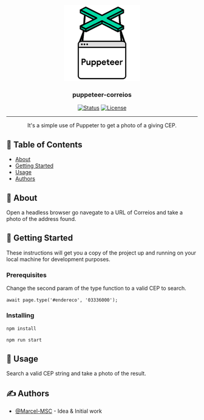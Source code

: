 <p align="center">
  <a href="" rel="noopener">
 <img width=200px height=200px src="./images/puppeteer.png" alt="Project logo"></a>
</p>

<h3 align="center">puppeteer-correios</h3>

<div align="center">

[![Status](https://img.shields.io/badge/status-active-success.svg)]()
[![License](https://img.shields.io/badge/license-MIT-blue.svg)](/LICENSE)

</div>

---

<p align="center"> It's a simple use of Puppeter to get a photo of a giving CEP.<br> </p>

## 📝 Table of Contents

- [About](#about)
- [Getting Started](#getting_started)
- [Usage](#usage)
- [Authors](#authors)

## 🧐 About <a name = "about"></a>

Open a headless browser go navegate to a URL of Correios and take a photo of the address found.

## 🏁 Getting Started <a name = "getting_started"></a>

These instructions will get you a copy of the project up and running on your local machine for development purposes.

### Prerequisites

Change the second param of the type function to a valid CEP to search.

```
await page.type('#endereco', '03336000');
```

### Installing

```
npm install
```

```
npm run start
```

## 🎈 Usage <a name="usage"></a>
Search a valid CEP string and take a photo of the result.

## ✍️ Authors <a name = "authors"></a>

- [@Marcel-MSC](https://github.com/Marcel-MSC) - Idea & Initial work